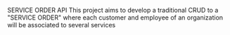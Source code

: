 SERVICE ORDER API
This project aims to develop a traditional CRUD to a "SERVICE ORDER" 
where each customer and employee of an organization will be associated to several services
